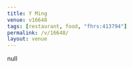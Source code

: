 ```yaml
---
title: Y Ming
venue: v16648
tags: [restaurant, food, "fhrs:413794"]
permalink: /v/16648/
layout: venue
---
```

null